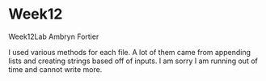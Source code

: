 # Week12
Week12Lab
Ambryn Fortier

I used various methods for each file. A lot of them came from appending lists and creating strings based off of inputs. I am sorry I am running out of time and cannot write more.